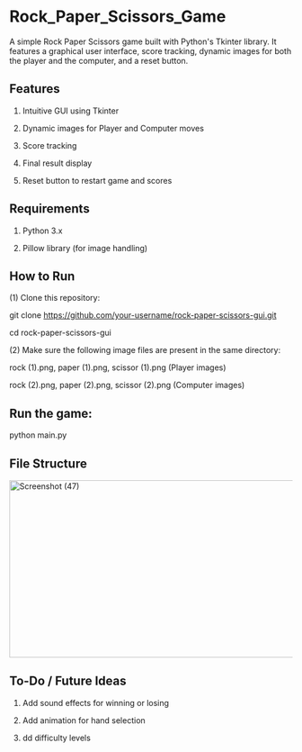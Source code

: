 # Rock_Paper_Scissors_Game
A simple Rock Paper Scissors game built with Python's Tkinter library. It features a graphical user interface, score tracking, dynamic images for both the player and the computer, and a reset button.

## Features
1. Intuitive GUI using Tkinter

2. Dynamic images for Player and Computer moves

3. Score tracking

4. Final result display

5. Reset button to restart game and scores

## Requirements
1. Python 3.x

2. Pillow library (for image handling)


## How to Run
(1) Clone this repository:

git clone https://github.com/your-username/rock-paper-scissors-gui.git

cd rock-paper-scissors-gui


(2) Make sure the following image files are present in the same directory:

rock (1).png, paper (1).png, scissor (1).png (Player images)

rock (2).png, paper (2).png, scissor (2).png (Computer images)

## Run the game:
python main.py

## File Structure


<img width="709" height="315" alt="Screenshot (47)" src="https://github.com/user-attachments/assets/4f10829f-7577-4781-8777-73fc985f6a98" />


## To-Do / Future Ideas

1. Add sound effects for winning or losing

2. Add animation for hand selection

3. dd difficulty levels


